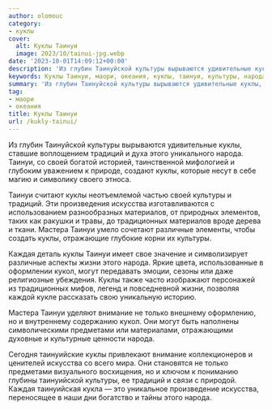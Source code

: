 ```yaml
---
author: olomouc
category:
- куклы
cover:
  alt: Куклы Таинуи
  image: 2023/10/tainui-jpg.webp
date: '2023-10-01T14:09:12+00:00'
description: 'Из глубин Таинуйской культуры вырываются удивительные куклы, ставшие воплощением традиций и духа этого уникального народа. Таинуи, со своей богатой...'
keywords: Куклы Таинуи, маори, океания, куклы, таинуи, культуры, народа, традиций, искусства, своей, материалов, традиционных, мастера, различные, каждая, жизни, кукол, могут
summary: 'Из глубин Таинуйской культуры вырываются удивительные куклы, ставшие воплощением традиций и духа этого уникального народа. Таинуи, со своей богатой...'
tag:
- маори
- океания
title: Куклы Таинуи
url: /kukly-tainui/
---
```


Из глубин Таинуйской культуры вырываются удивительные куклы, ставшие воплощением традиций и духа этого уникального народа. Таинуи, со своей богатой историей, таинственной мифологией и глубоким уважением к природе, создают куклы, которые несут в себе магию и символику своего этноса.

Таинуи считают куклы неотъемлемой частью своей культуры и традиций. Эти произведения искусства изготавливаются с использованием разнообразных материалов, от природных элементов, таких как ракушки и травы, до традиционных материалов вроде дерева и ткани. Мастера Таинуи умело сочетают различные элементы, чтобы создать куклы, отражающие глубокие корни их культуры.

Каждая деталь куклы Таинуи имеет свое значение и символизирует различные аспекты жизни этого народа. Яркие цвета, использованные в оформлении кукол, могут передавать эмоции, сезоны или даже религиозные убеждения. Куклы также часто изображают персонажей из традиционных мифов, легенд и повседневной жизни, позволяя каждой кукле рассказать свою уникальную историю.

Мастера Таинуи уделяют внимание не только внешнему оформлению, но и внутреннему содержанию кукол. Они могут быть наполнены символическими предметами или материалами, отражающими духовные и культурные ценности народа.

Сегодня таинуийские куклы привлекают внимание коллекционеров и ценителей искусства со всего мира. Они становятся не только предметами визуального восхищения, но и ключом к пониманию глубины таинуийской культуры, ее традиций и связи с природой. Каждая таинуийская кукла — это уникальное произведение искусства, переносящее в наши дни богатство и тайны этого народа.